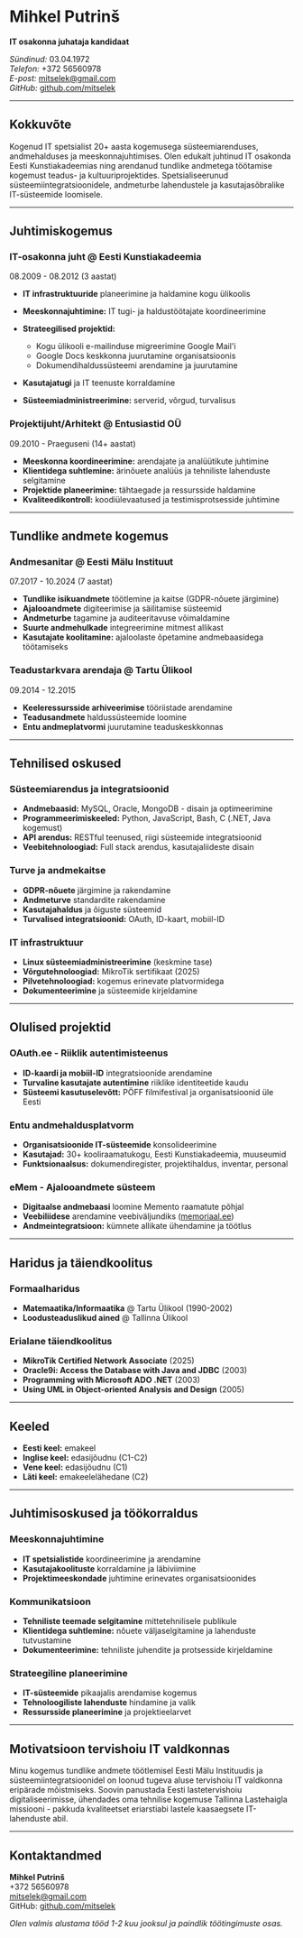 # Mihkel Putrinš

**IT osakonna juhataja kandidaat**  

*Sündinud:* 03.04.1972  
*Telefon:* +372 56560978  
*E-post:* <mitselek@gmail.com>  
*GitHub:* [github.com/mitselek](https://github.com/mitselek)  

---

## Kokkuvõte

Kogenud IT spetsialist 20+ aasta kogemusega süsteemiarenduses, andmehalduses ja meeskonnajuhtimises. Olen edukalt juhtinud IT osakonda Eesti Kunstiakadeemias ning arendanud tundlike andmetega töötamise kogemust teadus- ja kultuuriprojektides. Spetsialiseerunud süsteemiintegratsioonidele, andmeturbe lahendustele ja kasutajasõbralike IT-süsteemide loomisele.

---

## Juhtimiskogemus

### IT-osakonna juht @ Eesti Kunstiakadeemia

08.2009 - 08.2012 (3 aastat)

- **IT infrastruktuuride** planeerimine ja haldamine kogu ülikoolis
- **Meeskonnajuhtimine:** IT tugi- ja haldustöötajate koordineerimine
- **Strateegilised projektid:**

  - Kogu ülikooli e-mailinduse migreerimine Google Mail'i
  - Google Docs keskkonna juurutamine organisatsioonis
  - Dokumendihaldussüsteemi arendamine ja juurutamine
- **Kasutajatugi** ja IT teenuste korraldamine
- **Süsteemiadministreerimine:** serverid, võrgud, turvalisus

### Projektijuht/Arhitekt @ Entusiastid OÜ

09.2010 - Praeguseni (14+ aastat)

- **Meeskonna koordineerimine:** arendajate ja analüütikute juhtimine
- **Klientidega suhtlemine:** ärinõuete analüüs ja tehniliste lahenduste selgitamine
- **Projektide planeerimine:** tähtaegade ja ressursside haldamine
- **Kvaliteedikontroll:** koodiülevaatused ja testimisprotsesside juhtimine

---

## Tundlike andmete kogemus

### Andmesanitar @ Eesti Mälu Instituut

07.2017 - 10.2024 (7 aastat)

- **Tundlike isikuandmete** töötlemine ja kaitse (GDPR-nõuete järgimine)
- **Ajalooandmete** digiteerimise ja säilitamise süsteemid
- **Andmeturbe** tagamine ja auditeeritavuse võimaldamine
- **Suurte andmehulkade** integreerimine mitmest allikast
- **Kasutajate koolitamine:** ajaloolaste õpetamine andmebaasidega töötamiseks

### Teadustarkvara arendaja @ Tartu Ülikool

09.2014 - 12.2015

- **Keeleressursside arhiveerimise** tööriistade arendamine
- **Teadusandmete** haldussüsteemide loomine
- **Entu andmeplatvormi** juurutamine teaduskeskkonnas

---

## Tehnilised oskused

### Süsteemiarendus ja integratsioonid

- **Andmebaasid:** MySQL, Oracle, MongoDB - disain ja optimeerimine
- **Programmeerimiskeeled:** Python, JavaScript, Bash, C (.NET, Java kogemust)
- **API arendus:** RESTful teenused, riigi süsteemide integratsioonid
- **Veebitehnoloogiad:** Full stack arendus, kasutajaliideste disain

### Turve ja andmekaitse

- **GDPR-nõuete** järgimine ja rakendamine
- **Andmeturve** standardite rakendamine
- **Kasutajahaldus** ja õiguste süsteemid
- **Turvalised integratsioonid:** OAuth, ID-kaart, mobiil-ID

### IT infrastruktuur

- **Linux süsteemiadministreerimine** (keskmine tase)
- **Võrgutehnoloogiad:** MikroTik sertifikaat (2025)
- **Pilvetehnoloogiad:** kogemus erinevate platvormidega
- **Dokumenteerimine** ja süsteemide kirjeldamine

---

## Olulised projektid

### OAuth.ee - Riiklik autentimisteenus

- **ID-kaardi ja mobiil-ID** integratsioonide arendamine
- **Turvaline kasutajate autentimine** riiklike identiteetide kaudu
- **Süsteemi kasutuselevõtt:** PÖFF filmifestival ja organisatsioonid üle Eesti

### Entu andmehaldusplatvorm

- **Organisatsioonide IT-süsteemide** konsolideerimine
- **Kasutajad:** 30+ kooliraamatukogu, Eesti Kunstiakadeemia, muuseumid
- **Funktsionaalsus:** dokumendiregister, projektihaldus, inventar, personal

### eMem - Ajalooandmete süsteem

- **Digitaalse andmebaasi** loomine Memento raamatute põhjal
- **Veebiliidese** arendamine veebiväljundiks ([memoriaal.ee](https://memoriaal.ee))
- **Andmeintegratsioon:** kümnete allikate ühendamine ja töötlus

---

## Haridus ja täiendkoolitus

### Formaalharidus

- **Matemaatika/Informaatika** @ Tartu Ülikool (1990-2002)
- **Loodusteaduslikud ained** @ Tallinna Ülikool

### Erialane täiendkoolitus

- **MikroTik Certified Network Associate** (2025)
- **Oracle9i: Access the Database with Java and JDBC** (2003)
- **Programming with Microsoft ADO .NET** (2003)
- **Using UML in Object-oriented Analysis and Design** (2005)

---

## Keeled

- **Eesti keel:** emakeel
- **Inglise keel:** edasijõudnu (C1-C2)
- **Vene keel:** edasijõudnu (C1)
- **Läti keel:** emakeelelähedane (C2)

---

## Juhtimisoskused ja töökorraldus

### Meeskonnajuhtimine

- **IT spetsialistide** koordineerimine ja arendamine
- **Kasutajakoolituste** korraldamine ja läbiviimine
- **Projektimeeskondade** juhtimine erinevates organisatsioonides

### Kommunikatsioon

- **Tehniliste teemade selgitamine** mittetehnilisele publikule
- **Klientidega suhtlemine:** nõuete väljaselgitamine ja lahenduste tutvustamine
- **Dokumenteerimine:** tehniliste juhendite ja protsesside kirjeldamine

### Strateegiline planeerimine

- **IT-süsteemide** pikaajalis arendamise kogemus
- **Tehnoloogiliste lahenduste** hindamine ja valik
- **Ressursside planeerimine** ja projektieelarvet

---

## Motivatsioon tervishoiu IT valdkonnas

Minu kogemus tundlike andmete töötlemisel Eesti Mälu Instituudis ja süsteemiintegratsioonidel on loonud tugeva aluse tervishoiu IT valdkonna eripärade mõistmiseks. Soovin panustada Eesti lastetervishoiu digitaliseerimisse, ühendades oma tehnilise kogemuse Tallinna Lastehaigla missiooni - pakkuda kvaliteetset eriarstiabi lastele kaasaegsete IT-lahenduste abil.

---

## Kontaktandmed

**Mihkel Putrinš**  
+372 56560978  
<mitselek@gmail.com>  
GitHub: [github.com/mitselek](https://github.com/mitselek)  

*Olen valmis alustama tööd 1-2 kuu jooksul ja paindlik töötingimuste osas.*  
